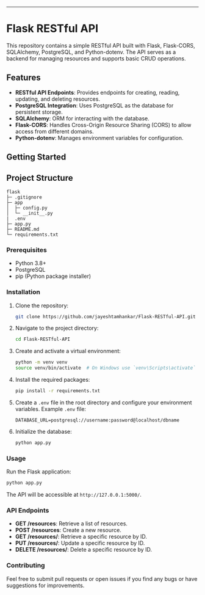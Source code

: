 ---

# Flask RESTful API

This repository contains a simple RESTful API built with Flask, Flask-CORS, SQLAlchemy, PostgreSQL, and Python-dotenv. The API serves as a backend for managing resources and supports basic CRUD operations.

## Features

- **RESTful API Endpoints**: Provides endpoints for creating, reading, updating, and deleting resources.
- **PostgreSQL Integration**: Uses PostgreSQL as the database for persistent storage.
- **SQLAlchemy**: ORM for interacting with the database.
- **Flask-CORS**: Handles Cross-Origin Resource Sharing (CORS) to allow access from different domains.
- **Python-dotenv**: Manages environment variables for configuration.

## Getting Started

## Project Structure 

```
flask
├─ .gitignore
├─ app
│  ├─ config.py
│  └─ __init__.py
|  .env
├─ app.py
├─ README.md
└─ requirements.txt

```

### Prerequisites

- Python 3.8+
- PostgreSQL
- pip (Python package installer)

### Installation

1. Clone the repository:

   ```bash
   git clone https://github.com/jayeshtamhankar/Flask-RESTful-API.git
   ```

2. Navigate to the project directory:

   ```bash
   cd Flask-RESTful-API
   ```

3. Create and activate a virtual environment:

   ```bash
   python -m venv venv
   source venv/bin/activate  # On Windows use `venv\Scripts\activate`
   ```

4. Install the required packages:

   ```bash
   pip install -r requirements.txt
   ```

5. Create a `.env` file in the root directory and configure your environment variables. Example `.env` file:

   ```env
   DATABASE_URL=postgresql://username:password@localhost/dbname
   ```

6. Initialize the database:

   ```bash
   python app.py
   ```

### Usage

Run the Flask application:

```bash
python app.py
```

The API will be accessible at `http://127.0.0.1:5000/`.

### API Endpoints

- **GET /resources**: Retrieve a list of resources.
- **POST /resources**: Create a new resource.
- **GET /resources/<id>**: Retrieve a specific resource by ID.
- **PUT /resources/<id>**: Update a specific resource by ID.
- **DELETE /resources/<id>**: Delete a specific resource by ID.

### Contributing

Feel free to submit pull requests or open issues if you find any bugs or have suggestions for improvements.
